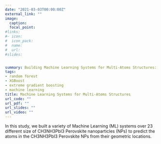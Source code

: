 ```yaml
---
date: "2021-03-03T00:00:00Z"
external_link: ""
image:
  caption: 
  focal_point: 
#links:
#- icon: 
#  icon_pack: 
#  name: 
#  url: 
#slides: 


summary: Building Machine Learning Systems for Multi-Atoms Structures: CH3NH3PbI3 Perovskite Nanoparticles
tags:
- random forest
- XGBoost
- extreme gradient boosting
- machine learning
title: Machine Learning Systems for Multi-Atoms Structures
url_code: ""
url_pdf: ""
url_slides: ""
url_video: ""
---
```


In this study, we built a variety of Machine Learning (ML) systems over 23 different size of CH3NH3PbI3 Perovskite nanoparticles (NPs) to predict the atoms in the CH3NH3PbI3 Perovskite NPs from their geometric locations.
